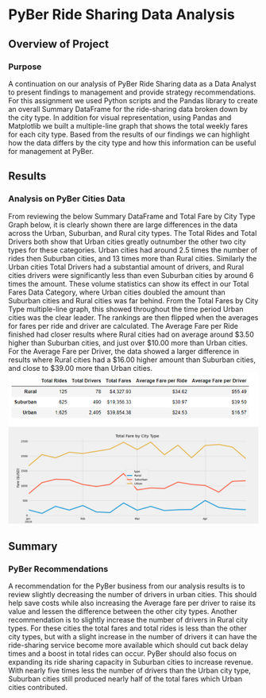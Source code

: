# PyBer Ride Sharing Data Analysis 

## Overview of Project 

### Purpose
A continuation on our analysis of PyBer Ride Sharing data as a Data Analyst to present findings to management and provide strategy recommendations. For this assignment we used Python scripts and the Pandas library to create an overall Summary DataFrame for the ride-sharing data broken down by the city type. In addition for visual representation, using Pandas and Matplotlib we built a multiple-line graph that shows the total weekly fares for each city type. Based from the results of our findings we can highlight how the data differs by the city type and how this information can be useful for management at PyBer. 

## Results 

### Analysis on PyBer Cities Data 
From reviewing the below Summary DataFrame and Total Fare by City Type Graph below, it is clearly shown there are large differences in the data across the Urban, Suburban, and Rural city types. The Total Rides and Total Drivers both show that Urban cities greatly outnumber the other two city types for these categories. Urban cities had around 2.5 times the number of rides then Suburban cities, and 13 times more than Rural cities. Similarly the Urban cities Total Drivers had a substantial amount of drivers, and Rural cities drivers were significantly less than even Suburban cities by around 6 times the amount. These volume statistics can show its effect in our Total Fares Data Category, where Urban cities doubled the amount than Suburban cities and Rural cities was far behind. From the Total Fares by City Type multiple-line graph, this showed throughout the time period Urban cities was the clear leader. The rankings are then flipped when the averages for fares per ride and driver are calculated. The Average Fare per Ride finished had closer results where Rural cities had on average around $3.50 higher than Suburban cities, and just over $10.00 more than Urban cities. For the Average Fare per Driver, the data showed a larger difference in results where Rural cities had a $16.00 higher amount than Suburban cities, and close to $39.00 more than Urban cities. 
![PyBer Summary DataFrame](analysis/Pyber_Summary_DF.png) 
![Total Fare by City Type Chart](analysis/PyBer_fare_summary.png)


## Summary

### PyBer Recommendations 
A recommendation for the PyBer business from our analysis results is to review slightly decreasing the number of drivers in urban cities. This should help save costs while also increasing the Average fare per driver to raise its value and lessen the difference between the other city types. Another recommendation is to slightly increase the number of drivers in Rural city types. For these cities the total fares and total rides is less than the other city types, but with a slight increase in the number of drivers it can have the ride-sharing service become more available which should cut back delay times and a boost in total rides can occur. PyBer should also focus on expanding its ride sharing capacity in Suburban cities to increase revenue. With nearly five times less the number of drivers than the Urban city type, Suburban cities still produced nearly half of the total fares which Urban cities contributed. 

